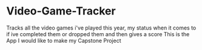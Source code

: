 # Video-Game-Tracker
Tracks all the video games i've played this year, my status when it comes to if ive completed them or dropped them and then gives a score
This is the App I would like to make my Capstone Project
